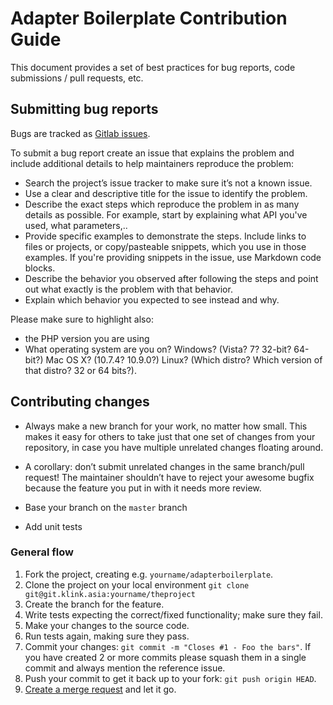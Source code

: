 # Adapter Boilerplate Contribution Guide

This document provides a set of best practices for bug reports, code submissions / pull requests, etc.

## Submitting bug reports

Bugs are tracked as [Gitlab issues](https://git.klink.asia/kadapters/adapterboilerplate/issues).

To submit a bug report create an issue that explains the problem and include additional details to help maintainers reproduce the problem:

- Search the project’s issue tracker to make sure it’s not a known issue.
- Use a clear and descriptive title for the issue to identify the problem.
- Describe the exact steps which reproduce the problem in as many details as possible. For example, start by explaining what API you've used, what parameters,..
- Provide specific examples to demonstrate the steps. Include links to files or projects, or copy/pasteable snippets, which you use in those examples. If you're providing snippets in the issue, use Markdown code blocks.
- Describe the behavior you observed after following the steps and point out what exactly is the problem with that behavior.
- Explain which behavior you expected to see instead and why.

Please make sure to highlight also:

- the PHP version you are using
- What operating system are you on? Windows? (Vista? 7? 32-bit? 64-bit?) Mac OS X? (10.7.4? 10.9.0?) Linux? (Which distro? Which version of that distro? 32 or 64 bits?).


## Contributing changes

- Always make a new branch for your work, no matter how small. This makes it easy for others to take just that one set of changes from your repository, in case you have multiple unrelated changes floating around.

 - A corollary: don’t submit unrelated changes in the same branch/pull request! The maintainer shouldn’t have to reject your awesome bugfix because the feature you put in with it needs more review.

- Base your branch on the `master` branch
- Add unit tests


### General flow

1. Fork the project, creating e.g. `yourname/adapterboilerplate`.
2. Clone the project on your local environment `git clone git@git.klink.asia:yourname/theproject`
3. Create the branch for the feature.
4. Write tests expecting the correct/fixed functionality; make sure they fail.
5. Make your changes to the source code.
6. Run tests again, making sure they pass.
7. Commit your changes: `git commit -m "Closes #1 - Foo the bars"`. If you have created 2 or more commits please squash them in a single commit and always mention the reference issue.
8. Push your commit to get it back up to your fork: `git push origin HEAD`.
9. [Create a merge request](https://git.klink.asia/kadapters/adapterboilerplate/merge_requests/new) and let it go.


